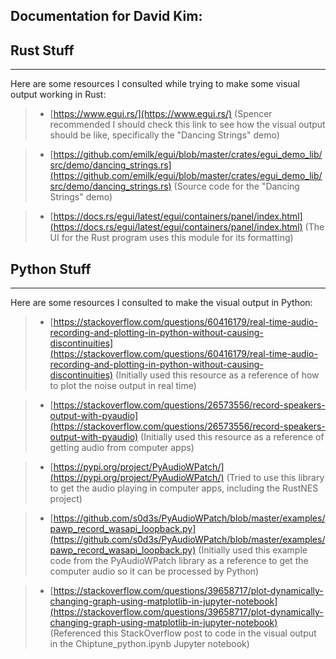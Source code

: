 ## Documentation for David Kim:

## Rust Stuff
---
Here are some resources I consulted while trying to make some visual output working in Rust:

>* [https://www.egui.rs/](https://www.egui.rs/) (Spencer recommended I should check this link to see how the visual output should be like, specifically the "Dancing Strings" demo)
    
>* [https://github.com/emilk/egui/blob/master/crates/egui_demo_lib/src/demo/dancing_strings.rs](https://github.com/emilk/egui/blob/master/crates/egui_demo_lib/src/demo/dancing_strings.rs) (Source code for the "Dancing Strings" demo)
    
>* [https://docs.rs/egui/latest/egui/containers/panel/index.html](https://docs.rs/egui/latest/egui/containers/panel/index.html) (The UI for the Rust program uses this module for its formatting)

## Python Stuff
---
Here are some resources I consulted to make the visual output in Python:

>* [https://stackoverflow.com/questions/60416179/real-time-audio-recording-and-plotting-in-python-without-causing-discontinuities](https://stackoverflow.com/questions/60416179/real-time-audio-recording-and-plotting-in-python-without-causing-discontinuities) (Initially used this resource as a reference of how to plot the noise output in real time)
    
>* [https://stackoverflow.com/questions/26573556/record-speakers-output-with-pyaudio](https://stackoverflow.com/questions/26573556/record-speakers-output-with-pyaudio) (Initially used this resource as a reference of getting audio from computer apps)
    
>* [https://pypi.org/project/PyAudioWPatch/](https://pypi.org/project/PyAudioWPatch/) (Tried to use this library to get the audio playing in computer apps, including the RustNES project)
    
>* [https://github.com/s0d3s/PyAudioWPatch/blob/master/examples/pawp_record_wasapi_loopback.py](https://github.com/s0d3s/PyAudioWPatch/blob/master/examples/pawp_record_wasapi_loopback.py) (Initially used this example code from the PyAudioWPatch library as a reference to get the computer audio so it can be processed by Python) 

>* [https://stackoverflow.com/questions/39658717/plot-dynamically-changing-graph-using-matplotlib-in-jupyter-notebook](https://stackoverflow.com/questions/39658717/plot-dynamically-changing-graph-using-matplotlib-in-jupyter-notebook) (Referenced this StackOverflow post to code in the visual output in the Chiptune_python.ipynb Jupyter notebook)
